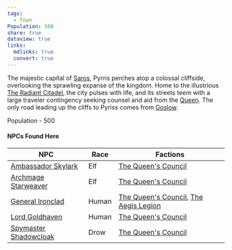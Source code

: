 ```yaml
---
tags:
  - Town
Population: 500
share: true
dataview: true
links:
  mdlinks: true
  convert: true
---
```


The majestic capital of [Saros](../../../History-&%20Lore/A-Brief-Saros-History.md), Pyrris perches atop a colossal cliffside, overlooking the sprawling expanse of the kingdom. Home to the illustrious [The Radiant Citadel](./Locations/The-Radiant-Citadel.md), the city pulses with life, and its streets teem with a large traveler contingency seeking counsel and aid from the [Queen](./NPCs/Queen-Amara.md). The only road leading up the cliffs to Pyriss comes from [Goslow](../Goslow/Goslow.md).

Population - 500

#### NPCs Found Here
| NPC                                                                                                                 | Race  | Factions                                                                                                                                                                                       |
| ------------------------------------------------------------------------------------------------------------------- | ----- | ---------------------------------------------------------------------------------------------------------------------------------------------------------------------------------------------- |
| [Ambassador Skylark](./NPCs/The%20Queen's%20Council/Ambassador-Skylark.md)       | Elf   | [The Queen's Council](./NPCs/The%20Queen's%20Council/The-Queen's-Council.md)                                                                                |
| [Archmage Starweaver](./NPCs/The%20Queen's%20Council/Archmage-Starweaver.md)     | Elf   | [The Queen's Council](./NPCs/The%20Queen's%20Council/The-Queen's-Council.md)                                                                                |
| [General Ironclad](./NPCs/The%20Queen's%20Council/General-Ironclad.md)           | Human | [The Queen's Council](./NPCs/The%20Queen's%20Council/The-Queen's-Council.md), [The Aegis Legion](../../../Peoples-&%20Factions/The%20Aegis%20Legion/The-Aegis-Legion.md) |
| [Lord Goldhaven](./NPCs/The%20Queen's%20Council/Lord-Goldhaven.md)               | Human | [The Queen's Council](./NPCs/The%20Queen's%20Council/The-Queen's-Council.md)                                                                                |
| [Spymaster Shadowcloak](./NPCs/The%20Queen's%20Council/Spymaster-Shadowcloak.md) | Drow  | [The Queen's Council](./NPCs/The%20Queen's%20Council/The-Queen's-Council.md)                                                                                |
